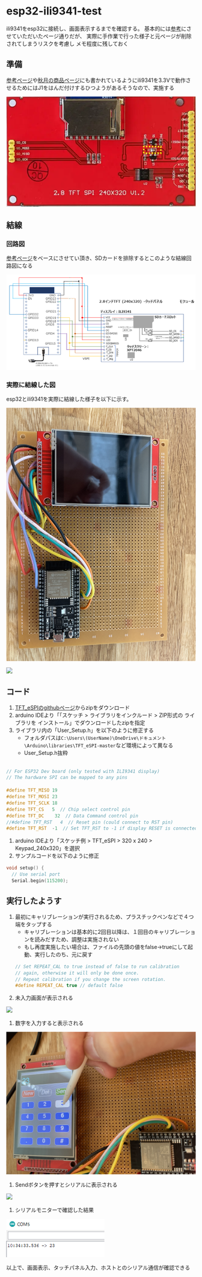 # esp32-ili9341-test

ili9341をesp32に接続し、画面表示するまでを確認する。
基本的には[参考](https://yokahiyori.com/esp32-devkitc_ili9341-lcd_tft_espi/)にさせていただいたページ通りだが、
実際に手作業で行った様子と元ページが削除されてしまうリスクを考慮し
メモ程度に残しておく

## 準備

[参考ページ](https://yokahiyori.com/esp32-devkitc_ili9341-lcd_tft_espi/)や[秋月の商品ページ](https://akizukidenshi.com/catalog/g/gM-16265/)にも書かれているようにili9341を3.3Vで動作させるためにはJ1をはんだ付けするひつようがあるそうなので、実施する

![](images/J1short.png)

## 結線

### 回路図

[参考ページ](https://yokahiyori.com/esp32-devkitc_ili9341-lcd_tft_espi/)をベースにさせてい頂き、SDカードを排除するとこのような結線回路図になる

![](images/kairozu.png)

### 実際に結線した図

esp32とili9341を実際に結線した様子を以下に示す。

![](images/handa_omote.jpg)

![](images/handa_ura.jpg)

## コード

1. [TFT_eSPIのgithubページ](https://github.com/Bodmer/TFT_eSPI)からzipをダウンロード
1. arduino IDEより「「スケッチ > ライブラリをインクルード > ZIP形式の ライブラリを インストール」でダウンロードしたzipを指定
1. ライブラリ内の「User_Setup.h」を以下のように修正する
    * フォルダパスは`C:\Users\(UserName)\OneDrive\ドキュメント\Arduino\libraries\TFT_eSPI-master`など環境によって異なる
    * User_Setup.h抜粋
```C

// For ESP32 Dev board (only tested with ILI9341 display)
// The hardware SPI can be mapped to any pins

#define TFT_MISO 19
#define TFT_MOSI 23
#define TFT_SCLK 18
#define TFT_CS   5  // Chip select control pin
#define TFT_DC    32  // Data Command control pin
//#define TFT_RST   4  // Reset pin (could connect to RST pin)
#define TFT_RST  -1  // Set TFT_RST to -1 if display RESET is connected to ESP32 board RST
```
1. arduino IDEより「スケッチ例 > TFT_eSPI > 320 x 240 > Keypad_240x320」を選択
1. サンプルコードを以下のように修正
```C
void setup() {
  // Use serial port
  Serial.begin(115200);
```
## 実行したようす

1. 最初にキャリブレーションが実行されるため、プラスチックペンなどで４つ端をタップする
    * キャリブレーションは基本的に2回目以降は、１回目のキャリブレーションを読みだすため、調整は実施されない
    * もし再度実施したい場合は、ファイルの先頭の値をfalse→trueにして起動、実行したのち、元に戻す
    ```C
    // Set REPEAT_CAL to true instead of false to run calibration
    // again, otherwise it will only be done once.
    // Repeat calibration if you change the screen rotation.
    #define REPEAT_CAL true // default false
    ```
1. 未入力画面が表示される

![](images/appViewPowerOn.JPG)

1. 数字を入力すると表示される

![](images/appViewInput.JPG)

1. Sendボタンを押すとシリアルに表示される

![](images/appViewSend.JPG)

1. シリアルモニターで確認した結果

![](images/log.png)

以上で、画面表示、タッチパネル入力、ホストとのシリアル通信が確認できる



